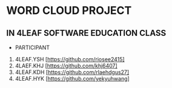 # WORD CLOUD PROJECT

## IN 4LEAF SOFTWARE EDUCATION CLASS

- PARTICIPANT

1. 4LEAF.YSH
   [https://github.com/riosee2415]
2. 4LAEF.KHJ
   [https://github.com/khj6407]
3. 4LEAF.KDH
   [https://github.com/rlaehdgus27]
4. 4LEAF.HYK
   [https://github.com/yekyuhwang]
